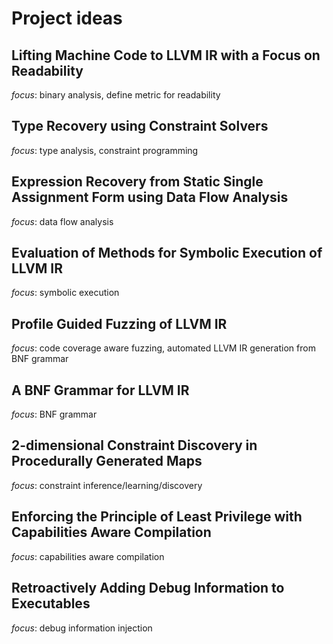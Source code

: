 # Project ideas

## Lifting Machine Code to LLVM IR with a Focus on Readability

*focus*: binary analysis, define metric for readability

## Type Recovery using Constraint Solvers

*focus*: type analysis, constraint programming

## Expression Recovery from Static Single Assignment Form using Data Flow Analysis

*focus*: data flow analysis

## Evaluation of Methods for Symbolic Execution of LLVM IR

*focus*: symbolic execution

## Profile Guided Fuzzing of LLVM IR

*focus*: code coverage aware fuzzing, automated LLVM IR generation from BNF grammar

## A BNF Grammar for LLVM IR

*focus*: BNF grammar

## 2-dimensional Constraint Discovery in Procedurally Generated Maps

*focus*: constraint inference/learning/discovery

## Enforcing the Principle of Least Privilege with Capabilities Aware Compilation

*focus*: capabilities aware compilation

## Retroactively Adding Debug Information to Executables

*focus*: debug information injection
